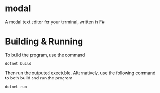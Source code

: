 # modal

A modal text editor for your terminal, written in F#

# Building & Running

To build the program, use the command

```
dotnet build
```

Then run the outputed exectuble. Alternatively, use the following command to both build and run the program

```
dotnet run
```
